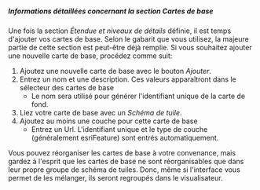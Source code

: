 ##### Informations détaillées concernant la section _Cartes de base_

Une fois la section _Étendue et niveaux de détails_ définie, il est temps d'ajouter vos cartes de base. Selon le gabarit
que vous utilisez, la majeure partie de cette section est peut-être déjà remplie. Si vous souhaitez ajouter une nouvelle
carte de base, procédez comme suit:

1. Ajoutez une nouvelle carte de base avec le bouton _Ajouter_.
2. Entrez un nom et une description. Ces valeurs apparaîtront dans le sélecteur des cartes de base
    * Le nom sera utilisé pour générer l'identifiant unique de la carte de fond.
3. Liez votre carte de base avec un _Schéma de tuile_.
4. Ajoutez au moins une couche pour cette carte de base
    * Entrez un Url. L'identifiant unique et le type de couche (généralement esriFeature) sont entrés automatiquement.

Vous pouvez réorganiser les cartes de base à votre convenance, mais gardez à l'esprit que les cartes de base ne sont
réorganisables que dans leur propre groupe de schéma de tuiles. Donc, même si l'interface vous permet de les mélanger,
ils seront regroupés dans le visualisateur.
